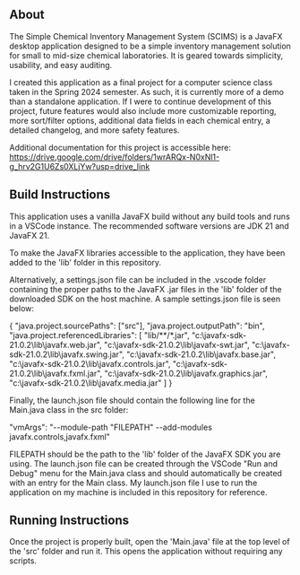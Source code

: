 ## About
The Simple Chemical Inventory Management System (SCIMS) is a JavaFX desktop application designed to be a simple inventory management solution for small to mid-size chemical laboratories. It is geared towards simplicity, usability, and easy auditing.

I created this application as a final project for a computer science class taken in the Spring 2024 semester. As such, it is currently more of a demo than a standalone application. If I were to continue development of this project, future features would also include more customizable reporting, more sort/filter options, additional data fields in each chemical entry, a detailed changelog, and more safety features.

Additional documentation for this project is accessible here: https://drive.google.com/drive/folders/1wrARQx-N0xNl1-g_hrv2G1U6Zs0XLjYw?usp=drive_link

## Build Instructions
This application uses a vanilla JavaFX build without any build tools and runs in a VSCode instance.
The recommended software versions are JDK 21 and JavaFX 21.

To make the JavaFX libraries accessible to the application, they have been added to the 'lib' folder in this repository.

Alternatively, a settings.json file can be included in the .vscode folder containing the proper paths to the JavaFX .jar files in the 'lib' folder of the downloaded SDK on the host machine.
A sample settings.json file is seen below:

{
    "java.project.sourcePaths": ["src"],
    "java.project.outputPath": "bin",
    "java.project.referencedLibraries": [
        "lib/**/*.jar",
        "c:\\javafx-sdk-21.0.2\\lib\\javafx.web.jar",
        "c:\\javafx-sdk-21.0.2\\lib\\javafx-swt.jar",
        "c:\\javafx-sdk-21.0.2\\lib\\javafx.swing.jar",
        "c:\\javafx-sdk-21.0.2\\lib\\javafx.base.jar",
        "c:\\javafx-sdk-21.0.2\\lib\\javafx.controls.jar",
        "c:\\javafx-sdk-21.0.2\\lib\\javafx.fxml.jar",
        "c:\\javafx-sdk-21.0.2\\lib\\javafx.graphics.jar",
        "c:\\javafx-sdk-21.0.2\\lib\\javafx.media.jar"
    ]
}

Finally, the launch.json file should contain the following line for the Main.java class in the src folder:

"vmArgs": "--module-path \"FILEPATH" --add-modules javafx.controls,javafx.fxml"

FILEPATH should be the path to the 'lib' folder of the JavaFX SDK you are using. The launch.json file
can be created through the VSCode "Run and Debug" menu for the Main.java class and should automatically be created with an entry for the Main class. My launch.json file I use to run the application on my machine is included in this repository for reference.

## Running Instructions
Once the project is properly built, open the 'Main.java' file at the top level of the 'src' folder and run it.
This opens the application without requiring any scripts.